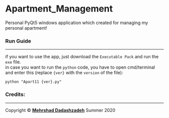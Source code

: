 # Apartment_Management
Personal PyQt5 windows application which created for managing my personal apartment!

### Run Guide
----
if you want to use the app, just download the `Executable Pack` and run the `exe` file.\
in case you want to run the `python` code, you have to open cmd/terminal and enter this (replace `{ver}` with the `version` of the file):
```
python "Apart11 {ver}.py"
```

### Credits:
----------
Copyright © **[Mehrshad Dadashzadeh](https://www.linkedin.com/in/mehrshad-dadashzadeh-7053491b3/)** Summer 2020
